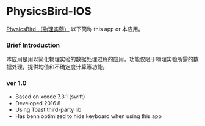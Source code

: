 # PhysicsBird-IOS
[PhysicsBird （物理实燕）]((http://blog.xmsec.cc/blog/2016/02/04/Physics-Bird/)) 以下简称 this app or 本应用。
### Brief Introduction
本应用是用以简化物理实验的数据处理过程的应用，功能仅限于物理实验所需的数据处理，提供均值和不确定度计算等功能。

### ver 1.0
- Based on xcode 7.3.1 (swift)
- Developed 2016.8
- Using Toast third-party lib
- Has benn optimized to hide keyboard when using this app


